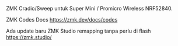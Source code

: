 ZMK Cradio/Sweep untuk Super Mini / Promicro Wireless NRF52840.

ZMK Codes Docs https://zmk.dev/docs/codes

Ada update baru ZMK Studio remapping tanpa perlu di flash https://zmk.studio/
